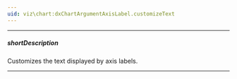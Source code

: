 ```yaml
---
uid: viz\chart:dxChartArgumentAxisLabel.customizeText
---
```

---
##### shortDescription
Customizes the text displayed by axis labels.

---
<!--
#include dataviz-ref-functioncontext
-->